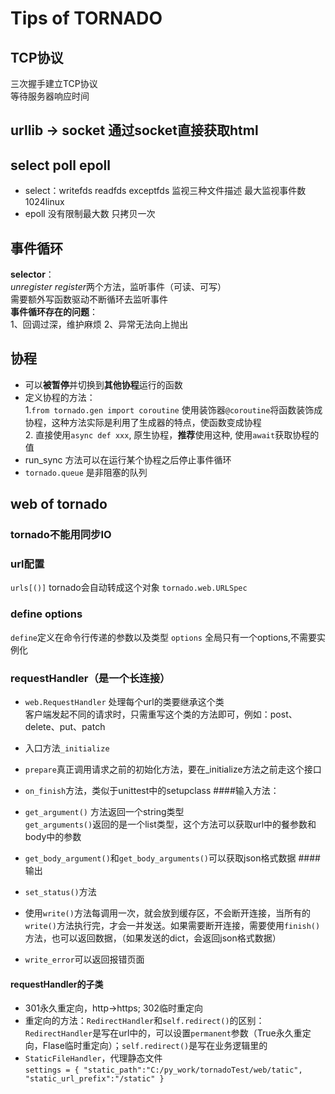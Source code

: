 # Tips of TORNADO
## TCP协议
三次握手建立TCP协议<br>
等待服务器响应时间
## urllib -> socket  通过socket直接获取html
## select poll epoll
* select：writefds readfds exceptfds  监视三种文件描述
最大监视事件数 1024linux
* epoll 没有限制最大数 只拷贝一次
## 事件循环
**selector**：<br>*unregister* *register*两个方法，监听事件（可读、可写）<br>
需要额外写函数驱动不断循环去监听事件<br>
**事件循环存在的问题**：<br>1、回调过深，维护麻烦  2、异常无法向上抛出
## 协程
* 可以**被暂停**并切换到**其他协程**运行的函数
* 定义协程的方法：<br> 1.`from tornado.gen import coroutine`&nbsp;使用装饰器`@coroutine`将函数装饰成协程，这种方法实际是利用了生成器的特点，使函数变成协程 <br>2. 直接使用`async def xxx`, 原生协程，**推荐**使用这种, 使用`await`获取协程的值
* run_sync 方法可以在运行某个协程之后停止事件循环
* `tornado.queue` 是非阻塞的队列

## web of tornado


### tornado不能用同步IO
### url配置
`urls[()]` tornado会自动转成这个对象 `tornado.web.URLSpec`
### define options
`define`定义在命令行传递的参数以及类型
`options` 全局只有一个options,不需要实例化
### requestHandler（是一个长连接）

* `web.RequestHandler` 处理每个url的类要继承这个类<br>
客户端发起不同的请求时，只需重写这个类的方法即可，例如：post、delete、put、patch

* 入口方法`_initialize`<br>
* `prepare`真正调用请求之前的初始化方法，要在_initialize方法之前走这个接口
* `on_finish`方法，类似于unittest中的setupclass
####输入方法：
* `get_argument()` 方法返回一个string类型<br>`get_arguments()`返回的是一个list类型，这个方法可以获取url中的餐参数和body中的参数<br>
* `get_body_argument()`和`get_body_arguments()`可以获取json格式数据
####输出
* `set_status()`方法
* 使用`write()`方法每调用一次，就会放到缓存区，不会断开连接，当所有的`write()`方法执行完，才会一并发送。如果需要断开连接，需要使用`finish()`方法，也可以返回数据，（如果发送的dict，会返回json格式数据）
* `write_error`可以返回报错页面
#### requestHandler的子类
* 301永久重定向，http->https;&nbsp;302临时重定向
* 重定向的方法：`RedirectHandler`和`self.redirect()`的区别：`RedirectHandler`是写在url中的，可以设置`permanent`参数（True永久重定向，Flase临时重定向）；`self.redirect()`是写在业务逻辑里的
* `StaticFileHandler`，代理静态文件<br>`settings = {
    "static_path":"C:/py_work/tornadoTest/web/tatic",
    "static_url_prefix":"/static"
}`